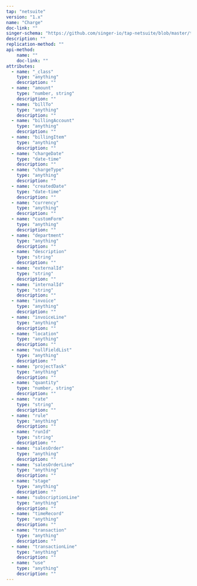 ```yaml
---
tap: "netsuite"
version: "1.x"
name: "Charge"
doc-link: ""
singer-schema: "https://github.com/singer-io/tap-netsuite/blob/master/tap_netsuite/schemas/Charge.json"
description: ""
replication-method: ""
api-method:
    name: ""
    doc-link: ""
attributes:
  - name: "_class"
    type: "anything"
    description: ""
  - name: "amount"
    type: "number, string"
    description: ""
  - name: "billTo"
    type: "anything"
    description: ""
  - name: "billingAccount"
    type: "anything"
    description: ""
  - name: "billingItem"
    type: "anything"
    description: ""
  - name: "chargeDate"
    type: "date-time"
    description: ""
  - name: "chargeType"
    type: "anything"
    description: ""
  - name: "createdDate"
    type: "date-time"
    description: ""
  - name: "currency"
    type: "anything"
    description: ""
  - name: "customForm"
    type: "anything"
    description: ""
  - name: "department"
    type: "anything"
    description: ""
  - name: "description"
    type: "string"
    description: ""
  - name: "externalId"
    type: "string"
    description: ""
  - name: "internalId"
    type: "string"
    description: ""
  - name: "invoice"
    type: "anything"
    description: ""
  - name: "invoiceLine"
    type: "anything"
    description: ""
  - name: "location"
    type: "anything"
    description: ""
  - name: "nullFieldList"
    type: "anything"
    description: ""
  - name: "projectTask"
    type: "anything"
    description: ""
  - name: "quantity"
    type: "number, string"
    description: ""
  - name: "rate"
    type: "string"
    description: ""
  - name: "rule"
    type: "anything"
    description: ""
  - name: "runId"
    type: "string"
    description: ""
  - name: "salesOrder"
    type: "anything"
    description: ""
  - name: "salesOrderLine"
    type: "anything"
    description: ""
  - name: "stage"
    type: "anything"
    description: ""
  - name: "subscriptionLine"
    type: "anything"
    description: ""
  - name: "timeRecord"
    type: "anything"
    description: ""
  - name: "transaction"
    type: "anything"
    description: ""
  - name: "transactionLine"
    type: "anything"
    description: ""
  - name: "use"
    type: "anything"
    description: ""
---
```

